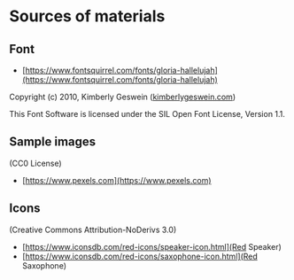 
# Sources of materials

## Font

* [https://www.fontsquirrel.com/fonts/gloria-hallelujah](https://www.fontsquirrel.com/fonts/gloria-hallelujah)

Copyright (c) 2010, Kimberly Geswein ([kimberlygeswein.com](http://www.kimberlygeswein.com/))

This Font Software is licensed under the SIL Open Font License, Version 1.1.


## Sample images

(CC0 License)

* [https://www.pexels.com](https://www.pexels.com)

## Icons

(Creative Commons Attribution-NoDerivs 3.0)

* [https://www.iconsdb.com/red-icons/speaker-icon.html](Red Speaker)
* [https://www.iconsdb.com/red-icons/saxophone-icon.html](Red Saxophone)


